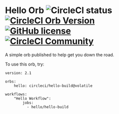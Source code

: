 # Hello Orb ![CircleCI status](https://circleci.com/gh/CircleCI-Public/hello-orb.svg "CircleCI status") [![CircleCI Orb Version](https://img.shields.io/badge/endpoint.svg?url=https://badges.circleci.io/orb/circleci/hello)](https://circleci.com/orbs/registry/orb/circleci/hello) [![GitHub license](https://img.shields.io/badge/license-MIT-blue.svg)](https://raw.githubusercontent.com/CircleCI-Public/hello-orb/master/LICENSE) [![CircleCI Community](https://img.shields.io/badge/community-CircleCI%20Discuss-343434.svg)](https://discuss.circleci.com/c/orbs)

A simple orb published to help get you down the road.

To use this orb, try:

```
version: 2.1

orbs:
    hello: circleci/hello-build@volatile

workflows:
    "Hello Workflow":
        jobs:
          - hello/hello-build
```

